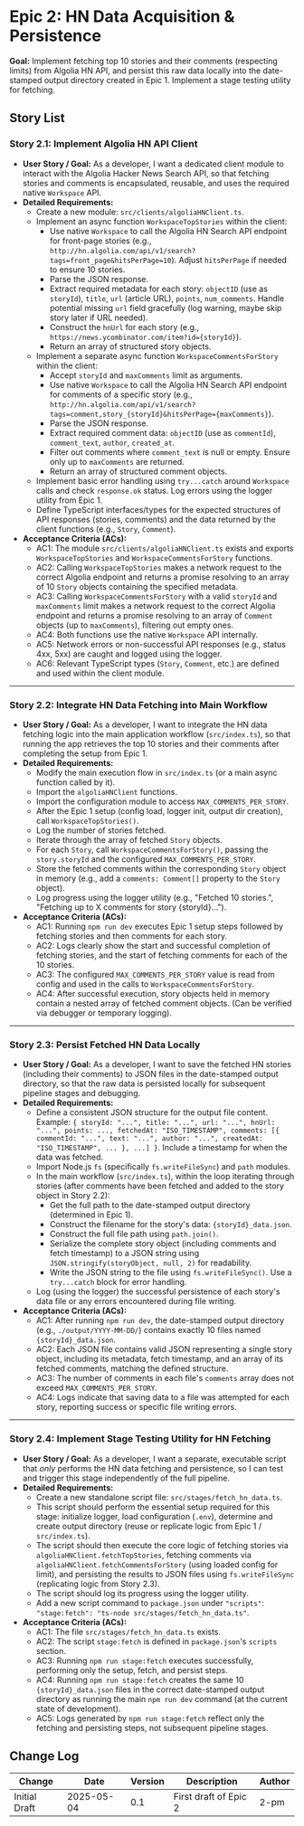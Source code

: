 # Epic 2: HN Data Acquisition & Persistence

**Goal:** Implement fetching top 10 stories and their comments (respecting limits) from Algolia HN API, and persist this raw data locally into the date-stamped output directory created in Epic 1. Implement a stage testing utility for fetching.

## Story List

### Story 2.1: Implement Algolia HN API Client

-   **User Story / Goal:** As a developer, I want a dedicated client module to interact with the Algolia Hacker News Search API, so that fetching stories and comments is encapsulated, reusable, and uses the required native `Workspace` API.
-   **Detailed Requirements:**
    -   Create a new module: `src/clients/algoliaHNClient.ts`.
    -   Implement an async function `WorkspaceTopStories` within the client:
        -   Use native `Workspace` to call the Algolia HN Search API endpoint for front-page stories (e.g., `http://hn.algolia.com/api/v1/search?tags=front_page&hitsPerPage=10`). Adjust `hitsPerPage` if needed to ensure 10 stories.
        -   Parse the JSON response.
        -   Extract required metadata for each story: `objectID` (use as `storyId`), `title`, `url` (article URL), `points`, `num_comments`. Handle potential missing `url` field gracefully (log warning, maybe skip story later if URL needed).
        -   Construct the `hnUrl` for each story (e.g., `https://news.ycombinator.com/item?id={storyId}`).
        -   Return an array of structured story objects.
    -   Implement a separate async function `WorkspaceCommentsForStory` within the client:
        -   Accept `storyId` and `maxComments` limit as arguments.
        -   Use native `Workspace` to call the Algolia HN Search API endpoint for comments of a specific story (e.g., `http://hn.algolia.com/api/v1/search?tags=comment,story_{storyId}&hitsPerPage={maxComments}`).
        -   Parse the JSON response.
        -   Extract required comment data: `objectID` (use as `commentId`), `comment_text`, `author`, `created_at`.
        -   Filter out comments where `comment_text` is null or empty. Ensure only up to `maxComments` are returned.
        -   Return an array of structured comment objects.
    -   Implement basic error handling using `try...catch` around `Workspace` calls and check `response.ok` status. Log errors using the logger utility from Epic 1.
    -   Define TypeScript interfaces/types for the expected structures of API responses (stories, comments) and the data returned by the client functions (e.g., `Story`, `Comment`).
-   **Acceptance Criteria (ACs):**
    -   AC1: The module `src/clients/algoliaHNClient.ts` exists and exports `WorkspaceTopStories` and `WorkspaceCommentsForStory` functions.
    -   AC2: Calling `WorkspaceTopStories` makes a network request to the correct Algolia endpoint and returns a promise resolving to an array of 10 `Story` objects containing the specified metadata.
    -   AC3: Calling `WorkspaceCommentsForStory` with a valid `storyId` and `maxComments` limit makes a network request to the correct Algolia endpoint and returns a promise resolving to an array of `Comment` objects (up to `maxComments`), filtering out empty ones.
    -   AC4: Both functions use the native `Workspace` API internally.
    -   AC5: Network errors or non-successful API responses (e.g., status 4xx, 5xx) are caught and logged using the logger.
    -   AC6: Relevant TypeScript types (`Story`, `Comment`, etc.) are defined and used within the client module.

---

### Story 2.2: Integrate HN Data Fetching into Main Workflow

-   **User Story / Goal:** As a developer, I want to integrate the HN data fetching logic into the main application workflow (`src/index.ts`), so that running the app retrieves the top 10 stories and their comments after completing the setup from Epic 1.
-   **Detailed Requirements:**
    -   Modify the main execution flow in `src/index.ts` (or a main async function called by it).
    -   Import the `algoliaHNClient` functions.
    -   Import the configuration module to access `MAX_COMMENTS_PER_STORY`.
    -   After the Epic 1 setup (config load, logger init, output dir creation), call `WorkspaceTopStories()`.
    -   Log the number of stories fetched.
    -   Iterate through the array of fetched `Story` objects.
    -   For each `Story`, call `WorkspaceCommentsForStory()`, passing the `story.storyId` and the configured `MAX_COMMENTS_PER_STORY`.
    -   Store the fetched comments within the corresponding `Story` object in memory (e.g., add a `comments: Comment[]` property to the `Story` object).
    -   Log progress using the logger utility (e.g., "Fetched 10 stories.", "Fetching up to X comments for story {storyId}...").
-   **Acceptance Criteria (ACs):**
    -   AC1: Running `npm run dev` executes Epic 1 setup steps followed by fetching stories and then comments for each story.
    -   AC2: Logs clearly show the start and successful completion of fetching stories, and the start of fetching comments for each of the 10 stories.
    -   AC3: The configured `MAX_COMMENTS_PER_STORY` value is read from config and used in the calls to `WorkspaceCommentsForStory`.
    -   AC4: After successful execution, story objects held in memory contain a nested array of fetched comment objects. (Can be verified via debugger or temporary logging).

---

### Story 2.3: Persist Fetched HN Data Locally

-   **User Story / Goal:** As a developer, I want to save the fetched HN stories (including their comments) to JSON files in the date-stamped output directory, so that the raw data is persisted locally for subsequent pipeline stages and debugging.
-   **Detailed Requirements:**
    -   Define a consistent JSON structure for the output file content. Example: `{ storyId: "...", title: "...", url: "...", hnUrl: "...", points: ..., fetchedAt: "ISO_TIMESTAMP", comments: [{ commentId: "...", text: "...", author: "...", createdAt: "ISO_TIMESTAMP", ... }, ...] }`. Include a timestamp for when the data was fetched.
    -   Import Node.js `fs` (specifically `fs.writeFileSync`) and `path` modules.
    -   In the main workflow (`src/index.ts`), within the loop iterating through stories (after comments have been fetched and added to the story object in Story 2.2):
        -   Get the full path to the date-stamped output directory (determined in Epic 1).
        -   Construct the filename for the story's data: `{storyId}_data.json`.
        -   Construct the full file path using `path.join()`.
        -   Serialize the complete story object (including comments and fetch timestamp) to a JSON string using `JSON.stringify(storyObject, null, 2)` for readability.
        -   Write the JSON string to the file using `fs.writeFileSync()`. Use a `try...catch` block for error handling.
    -   Log (using the logger) the successful persistence of each story's data file or any errors encountered during file writing.
-   **Acceptance Criteria (ACs):**
    -   AC1: After running `npm run dev`, the date-stamped output directory (e.g., `./output/YYYY-MM-DD/`) contains exactly 10 files named `{storyId}_data.json`.
    -   AC2: Each JSON file contains valid JSON representing a single story object, including its metadata, fetch timestamp, and an array of its fetched comments, matching the defined structure.
    -   AC3: The number of comments in each file's `comments` array does not exceed `MAX_COMMENTS_PER_STORY`.
    -   AC4: Logs indicate that saving data to a file was attempted for each story, reporting success or specific file writing errors.

---

### Story 2.4: Implement Stage Testing Utility for HN Fetching

-   **User Story / Goal:** As a developer, I want a separate, executable script that *only* performs the HN data fetching and persistence, so I can test and trigger this stage independently of the full pipeline.
-   **Detailed Requirements:**
    -   Create a new standalone script file: `src/stages/fetch_hn_data.ts`.
    -   This script should perform the essential setup required for this stage: initialize logger, load configuration (`.env`), determine and create output directory (reuse or replicate logic from Epic 1 / `src/index.ts`).
    -   The script should then execute the core logic of fetching stories via `algoliaHNClient.fetchTopStories`, fetching comments via `algoliaHNClient.fetchCommentsForStory` (using loaded config for limit), and persisting the results to JSON files using `fs.writeFileSync` (replicating logic from Story 2.3).
    -   The script should log its progress using the logger utility.
    -   Add a new script command to `package.json` under `"scripts"`: `"stage:fetch": "ts-node src/stages/fetch_hn_data.ts"`.
-   **Acceptance Criteria (ACs):**
    -   AC1: The file `src/stages/fetch_hn_data.ts` exists.
    -   AC2: The script `stage:fetch` is defined in `package.json`'s `scripts` section.
    -   AC3: Running `npm run stage:fetch` executes successfully, performing only the setup, fetch, and persist steps.
    -   AC4: Running `npm run stage:fetch` creates the same 10 `{storyId}_data.json` files in the correct date-stamped output directory as running the main `npm run dev` command (at the current state of development).
    -   AC5: Logs generated by `npm run stage:fetch` reflect only the fetching and persisting steps, not subsequent pipeline stages.

## Change Log

| Change        | Date       | Version | Description               | Author         |
| ------------- | ---------- | ------- | ------------------------- | -------------- |
| Initial Draft | 2025-05-04 | 0.1     | First draft of Epic 2     | 2-pm           |